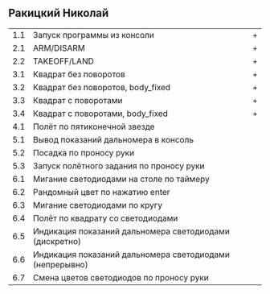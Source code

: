 ## Ракицкий Николай

<table><tr><td>1.1</td><td>Запуск программы из консоли</td><td>+</td></tr><tr><td>2.1</td><td>ARM/DISARM</td><td>+</td></tr><tr><td>2.2</td><td>TAKEOFF/LAND</td><td>+</td></tr><tr><td>3.1</td><td>Квадрат без поворотов</td><td>+</td></tr><tr><td>3.2</td><td>Квадрат без поворотов, body_fixed</td><td>+</td></tr><tr><td>3.3</td><td>Квадрат с поворотами</td><td>+</td></tr><tr><td>3.4</td><td>Квадрат с поворотами, body_fixed</td><td>+</td></tr><tr><td>4.1</td><td>Полёт по пятиконечной звезде</td><td> </td></tr><tr><td>5.1</td><td>Вывод показаний дальномера в консоль</td><td> </td></tr><tr><td>5.2</td><td>Посадка по проносу руки</td><td> </td></tr><tr><td>5.3</td><td>Запуск полётного задания по проносу руки</td><td> </td></tr><tr><td>6.1</td><td>Мигание светодиодами на столе по таймеру</td><td> </td></tr><tr><td>6.2</td><td>Рандомный цвет по нажатию enter</td><td> </td></tr><tr><td>6.3</td><td>Мигание светодиодами по кругу</td><td> </td></tr><tr><td>6.4</td><td>Полёт по квадрату со светодиодами</td><td> </td></tr><tr><td>6.5</td><td>Индикация показаний дальномера светодиодами (дискретно)</td><td> </td></tr><tr><td>6.6</td><td>Индикация показаний дальномера светодиодами (непрерывно)</td><td> </td></tr><tr><td>6.7</td><td>Смена цветов светодиодов по проносу руки</td><td> </td></tr></table>